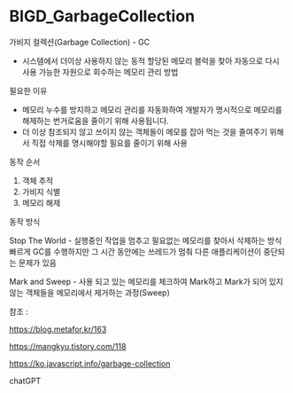 # BIGD_GarbageCollection

가비지 컬렉션(Garbage Collection) - GC

- 시스템에서 더이상 사용하지 않는 동적 할당된 메모리 블럭을 찾아 자동으로 다시 사용 가능한 자원으로 회수하는 메모리 관리 방법


필요한 이유

- 메모리 누수를 방지하고 메모리 관리를 자동화하여 개발자가 명시적으로 메모리를 해제하는 번거로움을 줄이기 위해 사용됩니다.
- 더 이상 참조되지 않고 쓰이지 않는 객체들이 메모를 잡아 먹는 것을 줄여주기 위해서 직접 삭제를 명시해야할 필요를 줄이기 위해 사용


동작 순서

  1) 객체 추적
  2) 가비지 식별
  3) 메모리 해제


동작 방식

Stop The World - 실행중인 작업을 멈추고 필요없는 메모리를 찾아서 삭제하는 방식 빠르게 GC를 수행하지만 그 시간 동안에는 쓰레드가 멈춰 다른 애플리케이션이 중단되는 문제가 있음

Mark and Sweep - 사용 되고 있는 메모리를 체크하여 Mark하고 Mark가 되어 있지 않는 객체들을 메모리에서 제거하는 과정(Sweep)


참조 :

https://blog.metafor.kr/163

https://mangkyu.tistory.com/118

https://ko.javascript.info/garbage-collection

chatGPT
